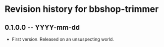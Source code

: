 # Revision history for bbshop-trimmer

## 0.1.0.0 -- YYYY-mm-dd

* First version. Released on an unsuspecting world.

